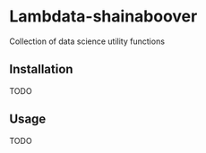 # Lambdata-shainaboover
Collection of data science utility functions

## Installation

TODO

## Usage 

TODO